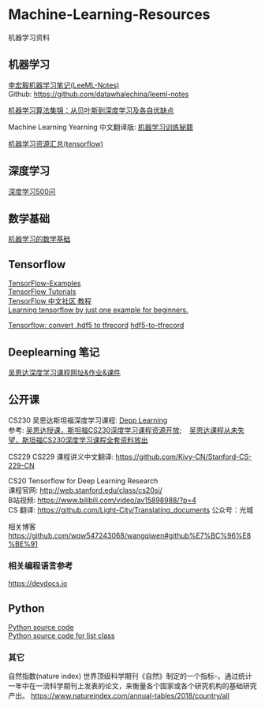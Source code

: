# Machine-Learning-Resources
机器学习资料


## 机器学习

[李宏毅机器学习笔记(LeeML-Notes)](https://datawhalechina.github.io/leeml-notes/#/)  
Github: https://github.com/datawhalechina/leeml-notes  

[机器学习算法集锦：从贝叶斯到深度学习及各自优缺点](https://zhuanlan.zhihu.com/p/25327755)  

Machine Learning Yearning
中文翻译版: [机器学习训练秘籍](https://accepteddoge.github.io/machine-learning-yearning-cn/docs/home/)

[机器学习资源汇总(tensorflow)](http://tensorfly.cn/tfdoc/mltools.html)

## 深度学习
[深度学习500问](https://github.com/scutan90/DeepLearning-500-questions)


## 数学基础

[机器学习的数学基础](http://www.ai-start.com/dl2017/html/math.html#header-n101)  


## Tensorflow 

[TensorFlow-Examples](https://github.com/aymericdamien/TensorFlow-Examples)  
[TensorFlow Tutorials](https://github.com/pkmital/tensorflow_tutorials)  
[TensorFlow 中文社区 教程](http://www.tensorfly.cn/tfdoc/get_started/introduction.html)  
[Learning tensorflow by just one example for beginners.](https://github.com/yule-li/tensorflow-practice)

[Tensorflow: convert .hdf5 to tfrecord](https://stackoverflow.com/questions/51754968/tensorflow-convert-hdf5-to-tfrecord)
[hdf5-to-tfrecord](https://github.com/risteon/hdf5-to-tfrecord/blob/master/hdf5-to-tfrecord.py)


## Deeplearning 笔记
[吴恩达深度学习课程网址&作业&课件](https://www.jianshu.com/p/769fc6fe9b0a)  


## 公开课
CS230 吴恩达斯坦福深度学习课程: [Depp Learning](http://cs230.stanford.edu/index.html)  
参考: [吴恩达授课，斯坦福CS230深度学习课程资源开放](https://zhuanlan.zhihu.com/p/38327238); &nbsp;&nbsp; [吴恩达课程从未失望，斯坦福CS230深度学习课程全套资料放出](https://zhuanlan.zhihu.com/p/38426219)

CS229 
CS229 课程讲义中文翻译: https://github.com/Kivy-CN/Stanford-CS-229-CN    

CS20 Tensorflow for Deep Learning Research  
课程官网: http://web.stanford.edu/class/cs20si/    
B站视频: https://www.bilibili.com/video/av15898988/?p=4    
CS 翻译: https://github.com/Light-City/Translating_documents   公众号：光城    

相关博客
https://github.com/wqw547243068/wangqiwen#github%E7%BC%96%E8%BE%91


### 相关编程语言参考

https://devdocs.io


## Python
[Python source code](https://github.com/python/cpython)    
[Python source code for list class](https://github.com/python/cpython/blob/master/Objects/listobject.c)


### 其它

自然指数(nature index)
世界顶级科学期刊《自然》制定的一个指标-。通过统计一年中在一流科学期刊上发表的论文，来衡量各个国家或各个研究机构的基础研究产出。
https://www.natureindex.com/annual-tables/2018/country/all  


